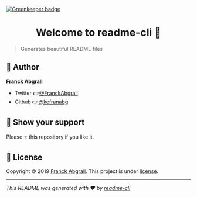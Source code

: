 [![Greenkeeper badge](https://badges.greenkeeper.io/kefranabg/readme-cli.svg)](https://greenkeeper.io/)

<h1 align="center">Welcome to readme-cli 👋</h1>

> Generates beautiful README files

## 👤 Author

**Franck Abgrall**

- Twitter 👉[@FranckAbgrall](https://twitter.com/FranckAbgrall)
- Github 👉[@kefranabg](https://github.com/kefranabg)

## 🙏 Show your support

Please ⭐️ this repository if you like it.

## 📜 License

Copyright © 2019 [Franck Abgrall](https://github.com/kefranabg).
This project is under [license](https://github.com/kefranabg/readme-cli/blob/master/LICENSE).

---

_This README was generated with ❤️ by [readme-cli](https://github.com/kefranabg/readme-cli)_
